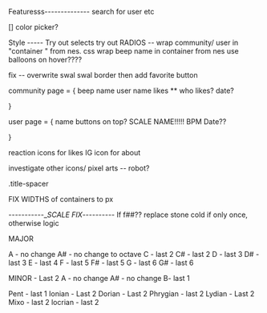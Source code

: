 Featuresss--------------
search for user
etc

[] color picker?

Style -----
Try out selects
try out RADIOS --
wrap community/ user in "container " from nes. css
wrap beep name in container from nes
use balloons on hover????

fix -- overwrite swal
swal border then
add favorite button

community page = {
    beep name
    user name
    likes
    ** who likes? 
    date?

}

user page = {
    name
    buttons on top?
    SCALE NAME!!!!!
    BPM
    Date??
    
}




reaction icons for likes
IG icon for about 

investigate other icons/ pixel arts -- robot?

.title-spacer



FIX WIDTHS of containers to px

-----------__SCALE FIX_----------
If f##?? replace stone cold if only once, otherwise logic

MAJOR

A - no change
A# - no change to octave
C - last 2
C# - last 2
D - last 3
D# - last 3
E - last 4
F - last 5
F# - last 5
G - last 6
G# - last 6

MINOR - Last 2
A - no change
A# - no change
B- last 1



Pent - last 1
Ionian - Last 2
Dorian - Last 2
Phrygian - last 2
Lydian - Last 2
Mixo - last 2
locrian - last 2 
